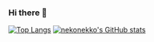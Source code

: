 ### Hi there 👋

[![Top Langs](https://github-readme-stats.vercel.app/api/top-langs/?username=nekonekko
)](https://github.com/anuraghazra/github-readme-stats)
[![nekonekko's GitHub stats](https://github-readme-stats.vercel.app/api?username=nekonekko)](https://github.com/anuraghazra/github-readme-stats)

